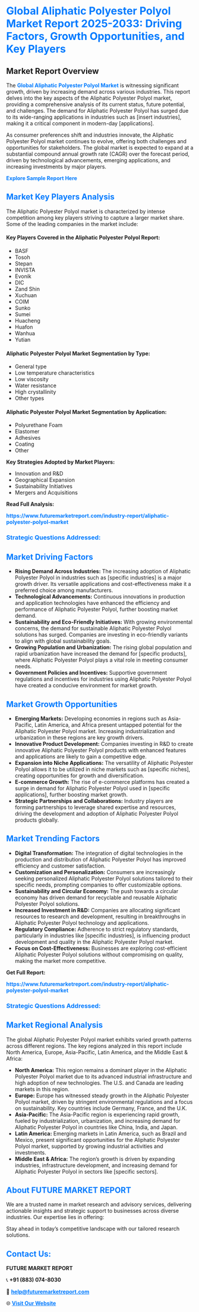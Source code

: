<h1 style="color: #007BFF;">Global Aliphatic Polyester Polyol Market Report 2025-2033: Driving Factors, Growth Opportunities, and Key Players</h1>

<section id="overview">
<h2>Market Report Overview</h2>
<p>The <a href="https://www.futuremarketreport.com/industry-report/aliphatic-polyester-polyol-market" style="color: #007BFF; text-decoration: none;"><strong>Global Aliphatic Polyester Polyol Market</strong></a> is witnessing significant growth, driven by increasing demand across various industries. This report delves into the key aspects of the Aliphatic Polyester Polyol market, providing a comprehensive analysis of its current status, future potential, and challenges. The demand for Aliphatic Polyester Polyol has surged due to its wide-ranging applications in industries such as [insert industries], making it a critical component in modern-day [applications].</p>
<p>As consumer preferences shift and industries innovate, the Aliphatic Polyester Polyol market continues to evolve, offering both challenges and opportunities for stakeholders. The global market is expected to expand at a substantial compound annual growth rate (CAGR) over the forecast period, driven by technological advancements, emerging applications, and increasing investments by major players.</p>
</section>

<section id="overview">
<p><a href="https://www.futuremarketreport.com/request-sample/reportId=114903" style="color: #007BFF; text-decoration: none;"><strong>Explore Sample Report Here</strong></a></p>
</section>

<section id="key-players">
<h2 style="color: #007BFF;">Market Key Players Analysis</h2>
<p>The Aliphatic Polyester Polyol market is characterized by intense competition among key players striving to capture a larger market share. Some of the leading companies in the market include:</p>
<h4>Key Players Covered in the Aliphatic Polyester Polyol Report:</h4>
<ul><li>BASF</li><li>Tosoh</li><li>Stepan</li><li>INVISTA</li><li>Evonik</li><li>DIC</li><li>Zand Shin</li><li>Xuchuan</li><li>COIM</li><li>Sunko</li><li>Sumei</li><li>Huacheng</li><li>Huafon</li><li>Wanhua</li><li>Yutian</li></ul>
<h4>Aliphatic Polyester Polyol Market Segmentation by Type:</h4>
<ul><li>General type</li><li>Low temperature characteristics</li><li>Low viscosity</li><li>Water resistance</li><li>High crystallinity</li><li>Other types</li></ul>

<h4>Aliphatic Polyester Polyol Market Segmentation by Application:</h4>
<ul><li>Polyurethane Foam</li><li>Elastomer</li><li>Adhesives</li><li>Coating</li><li>Other</li></ul>
<p><strong>Key Strategies Adopted by Market Players:</strong></p>
<ul>
<li>Innovation and R&D</li>
<li>Geographical Expansion</li>
<li>Sustainability Initiatives</li>
<li>Mergers and Acquisitions</li>
</ul>
</section>

<section>
<p><strong>Read Full Analysis: </strong></p><a href="https://www.futuremarketreport.com/industry-report/aliphatic-polyester-polyol-market" style="color: #007BFF; text-decoration: none;"><strong>https://www.futuremarketreport.com/industry-report/aliphatic-polyester-polyol-market</strong></a>
<h3 style="color: #007BFF;">Strategic Questions Addressed:</h3>
</section>

<section id="driving-factors">
<h2 style="color: #007BFF;">Market Driving Factors</h2>
<ul>
<li><strong>Rising Demand Across Industries:</strong> The increasing adoption of Aliphatic Polyester Polyol in industries such as [specific industries] is a major growth driver. Its versatile applications and cost-effectiveness make it a preferred choice among manufacturers.</li>
<li><strong>Technological Advancements:</strong> Continuous innovations in production and application technologies have enhanced the efficiency and performance of Aliphatic Polyester Polyol, further boosting market demand.</li>
<li><strong>Sustainability and Eco-Friendly Initiatives:</strong> With growing environmental concerns, the demand for sustainable Aliphatic Polyester Polyol solutions has surged. Companies are investing in eco-friendly variants to align with global sustainability goals.</li>
<li><strong>Growing Population and Urbanization:</strong> The rising global population and rapid urbanization have increased the demand for [specific products], where Aliphatic Polyester Polyol plays a vital role in meeting consumer needs.</li>
<li><strong>Government Policies and Incentives:</strong> Supportive government regulations and incentives for industries using Aliphatic Polyester Polyol have created a conducive environment for market growth.</li>
</ul>
</section>

<section id="growth-opportunities">
<h2 style="color: #007BFF;">Market Growth Opportunities</h2>
<ul>
<li><strong>Emerging Markets:</strong> Developing economies in regions such as Asia-Pacific, Latin America, and Africa present untapped potential for the Aliphatic Polyester Polyol market. Increasing industrialization and urbanization in these regions are key growth drivers.</li>
<li><strong>Innovative Product Development:</strong> Companies investing in R&D to create innovative Aliphatic Polyester Polyol products with enhanced features and applications are likely to gain a competitive edge.</li>
<li><strong>Expansion into Niche Applications:</strong> The versatility of Aliphatic Polyester Polyol allows it to be utilized in niche markets such as [specific niches], creating opportunities for growth and diversification.</li>
<li><strong>E-commerce Growth:</strong> The rise of e-commerce platforms has created a surge in demand for Aliphatic Polyester Polyol used in [specific applications], further boosting market growth.</li>
<li><strong>Strategic Partnerships and Collaborations:</strong> Industry players are forming partnerships to leverage shared expertise and resources, driving the development and adoption of Aliphatic Polyester Polyol products globally.</li>
</ul>
</section>

<section id="trending-factors">
<h2 style="color: #007BFF;">Market Trending Factors</h2>
<ul>
<li><strong>Digital Transformation:</strong> The integration of digital technologies in the production and distribution of Aliphatic Polyester Polyol has improved efficiency and customer satisfaction.</li>
<li><strong>Customization and Personalization:</strong> Consumers are increasingly seeking personalized Aliphatic Polyester Polyol solutions tailored to their specific needs, prompting companies to offer customizable options.</li>
<li><strong>Sustainability and Circular Economy:</strong> The push towards a circular economy has driven demand for recyclable and reusable Aliphatic Polyester Polyol solutions.</li>
<li><strong>Increased Investment in R&D:</strong> Companies are allocating significant resources to research and development, resulting in breakthroughs in Aliphatic Polyester Polyol technology and applications.</li>
<li><strong>Regulatory Compliance:</strong> Adherence to strict regulatory standards, particularly in industries like [specific industries], is influencing product development and quality in the Aliphatic Polyester Polyol market.</li>
<li><strong>Focus on Cost-Effectiveness:</strong> Businesses are exploring cost-efficient Aliphatic Polyester Polyol solutions without compromising on quality, making the market more competitive.</li>
</ul>
</section>

<section>
<p><strong>Get Full Report: </strong></p><a href="https://www.futuremarketreport.com/industry-report/aliphatic-polyester-polyol-market" style="color: #007BFF; text-decoration: none;"><strong>https://www.futuremarketreport.com/industry-report/aliphatic-polyester-polyol-market</strong></a>
<h3 style="color: #007BFF;">Strategic Questions Addressed:</h3>
</section>


<section id="regional-analysis">
<h2 style="color: #007BFF;">Market Regional Analysis</h2>
<p>The global Aliphatic Polyester Polyol market exhibits varied growth patterns across different regions. The key regions analyzed in this report include North America, Europe, Asia-Pacific, Latin America, and the Middle East & Africa:</p>
<ul>
<li><strong>North America:</strong> This region remains a dominant player in the Aliphatic Polyester Polyol market due to its advanced industrial infrastructure and high adoption of new technologies. The U.S. and Canada are leading markets in this region.</li>
<li><strong>Europe:</strong> Europe has witnessed steady growth in the Aliphatic Polyester Polyol market, driven by stringent environmental regulations and a focus on sustainability. Key countries include Germany, France, and the U.K.</li>
<li><strong>Asia-Pacific:</strong> The Asia-Pacific region is experiencing rapid growth, fueled by industrialization, urbanization, and increasing demand for Aliphatic Polyester Polyol in countries like China, India, and Japan.</li>
<li><strong>Latin America:</strong> Emerging markets in Latin America, such as Brazil and Mexico, present significant opportunities for the Aliphatic Polyester Polyol market, supported by growing industrial activities and investments.</li>
<li><strong>Middle East & Africa:</strong> The region’s growth is driven by expanding industries, infrastructure development, and increasing demand for Aliphatic Polyester Polyol in sectors like [specific sectors].</li>
</ul>
</section>

<footer>
<h2 style="color: #007BFF;">About FUTURE MARKET REPORT</h2>
<p>We are a trusted name in market research and advisory services, delivering actionable insights and strategic support to businesses across diverse industries. Our expertise lies in offering:</p>

<p>Stay ahead in today’s competitive landscape with our tailored research solutions.</p>

<h2 style="color: #007BFF;">Contact Us:</h2>
<p><strong>FUTURE MARKET REPORT</strong></p>
<p>📞 <strong>+91 (883) 074-8030</strong></p>
<p>📧 <strong><a href="mailto:help@futuremarketreport.com" style="color: #007BFF;">help@futuremarketreport.com</a></strong></p>
<p>🌐 <strong><a href="https://www.futuremarketreport.com/" style="color: #007BFF;">Visit Our Website</a></strong></p>
</footer>